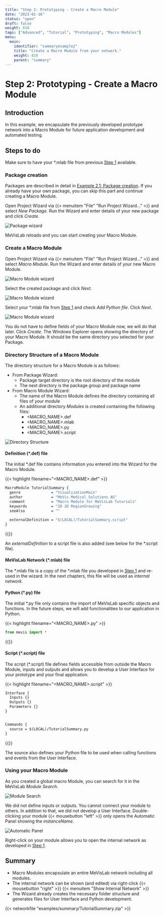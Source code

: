 ```yaml
---
title: "Step 2: Prototyping - Create a Macro Module"
date: "2023-01-16"
status: "open"
draft: false
weight: 810
tags: ["Advanced", "Tutorial", "Prototyping", "Macro Modules"]
menu: 
  main:
    identifier: "summaryexample2"
    title: "Create a Macro Module from your network."
    weight: 810
    parent: "summary"
---
```

# Step 2: Prototyping - Create a Macro Module
## Introduction
In this example, we encapsulate the previously developed prototype network into a Macro Module for future application development and automated testing.

## Steps to do
Make sure to have your *.mlab file from previous [Step 1](/tutorials/summary/summary1/) available.

### Package creation
Packages are described in detail in [Example 2.1: Package creation](/tutorials/basicmechanisms/macromodules/package/). If you already have your own package, you can skip this part and continue creating a Macro Module.

Open Project Wizard via {{< menuitem "File" "Run Project Wizard..." >}} and select *New Package*. Run the Wizard and enter details of your new package and click *Create*.

![Package wizard](/images/tutorials/summary/Example2_1.png "Package wizard")

MeVisLab reloads and you can start creating your Macro Module.

### Create a Macro Module
Open Project Wizard via {{< menuitem "File" "Run Project Wizard..." >}} and select *Macro Module*. Run the Wizard and enter details of your new Macro Module. 

![Macro Module wizard](/images/tutorials/summary/Example2_2.png "Macro Module wizard")

Select the created package and click *Next*.

![Macro Module wizard](/images/tutorials/summary/Example2_3.png "Macro Module wizard")

Select your \*.mlab file from [Step 1](/tutorials/summary/summary1/) and check *Add Python file*. Click *Next*.

![Macro Module wizard](/images/tutorials/summary/Example2_4.png "Macro Module wizard")

You do not have to define fields of your Macro Module now, we will do that later. Click *Create*. The Windows Explorer opens showing the directory of your Macro Module. It should be the same directory you selected for your Package.

### Directory Structure of a Macro Module
The directory structure for a Macro Module is as follows:
* From Package Wizard:
  * Package target directory is the root directory of the module
  * The next directory is the package group and package name
* From Macro Module Wizard:
  * The name of the Macro Module defines the directory containing all files of your module
  * An additional directory *Modules* is created containing the following files:
    * <MACRO_NAME>.def
    * <MACRO_NAME>.mlab
    * <MACRO_NAME>.py
    * <MACRO_NAME>.script

![Directory Structure](/images/tutorials/summary/Example2_6.png "Directory Structure")

#### Definition (\*.def) file
The initial \*.def file contains information you entered into the Wizard for the Macro Module.

{{< highlight filename="<MACRO_NAME>.def" >}}
```Stan
MacroModule TutorialSummary {
  genre              = "VisualizationMain"
  author             = "MeVis Medical Solutions AG"
  comment            = "Macro Module for MeVisLab Tutorials"
  keywords           = "2D 3D RegionGrowing"
  seeAlso            = ""
   
  externalDefinition = "$(LOCAL)/TutorialSummary.script"
}
```
{{</highlight>}}

An *externalDefinition* to a script file is also added (see below for the \*.script file).

#### MeVisLab Network (\*.mlab) file
The \*.mlab file is a copy of the \*.mlab file you developed in [Step 1](/tutorials/summary/summary1/) and re-used in the wizard. In the next chapters, this file will be used as *internal network*. 

#### Python (\*.py) file
The initial \*.py file only contains the import of MeVisLab specific objects and functions. In the future steps, we will add functionalities to our application in Python.

{{< highlight filename="<MACRO_NAME>.py" >}}
```Python
from mevis import *
```
{{</highlight>}}

#### Script (\*.script) file
The script (\*.script) file defines fields accessible from outside the Macro Module, inputs and outputs and allows you to develop a User Interface for your prototype and your final application.

{{< highlight filename="<MACRO_NAME>.script" >}}
```Stan
Interface {
  Inputs {}
  Outputs {}
  Parameters {}
}


Commands {
  source = $(LOCAL)/TutorialSummary.py
}
```
{{</highlight>}}

The source also defines your Python file to be used when calling functions and events from the User Interface.

### Using your Macro Module
As you created a global macro Module, you can search for it in the MeVisLab *Module Search*.

![Module Search](/images/tutorials/summary/Example2_7.png "Module Search")

We did not define inputs or outputs. You cannot connect your module to others. In addition to that, we did not develop a User Interface. Double-clicking your module {{< mousebutton "left" >}} only opens the Automatic Panel showing the *instanceName*.

![Automatic Panel](/images/tutorials/summary/Example2_8.png "Automatic Panel")

Right-click on your module allows you to open the internal network as developed in [Step 1](/tutorials/summary/summary1/).

## Summary
* Macro Modules encapsulate an entire MeVisLab network including all modules.
* The internal network can be shown (and edited) via right-click {{< mousebutton "right" >}} {{< menuitem "Show Internal Network" >}}
* The Wizard already creates the necessary folder structure and generates files for User Interface and Python development.

{{< networkfile "examples/summary/TutorialSummary.zip" >}}
